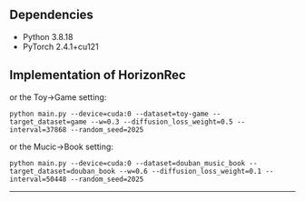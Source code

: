 ## Dependencies
- Python 3.8.18
- PyTorch 2.4.1+cu121
## Implementation of HorizonRec
or the Toy->Game setting:
```
python main.py --device=cuda:0 --dataset=toy-game --target_dataset=game --w=0.3 --diffusion_loss_weight=0.5 --interval=37868 --random_seed=2025
```
or the Mucic->Book setting:
```
python main.py --device=cuda:0 --dataset=douban_music_book --target_dataset=douban_book --w=0.6 --diffusion_loss_weight=0.1 --interval=50448 --random_seed=2025
```
---